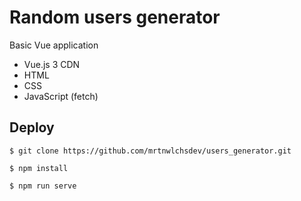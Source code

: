 # Random users generator

Basic Vue application
- Vue.js 3 CDN
- HTML
- CSS
- JavaScript (fetch)

## Deploy

    $ git clone https://github.com/mrtnwlchsdev/users_generator.git
  
    $ npm install
  
    $ npm run serve
